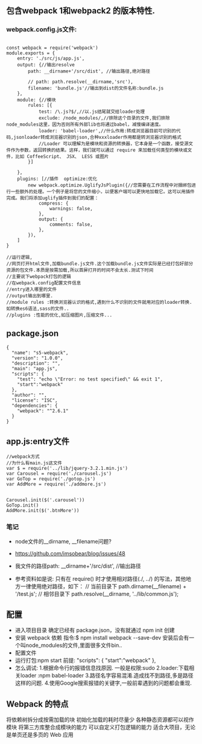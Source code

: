 ## 包含webpack 1和webpack2 的版本特性.

### webpack.config.js文件:
```

const webpack = require('webpack')
module.exports = {
    entry: './src/js/app.js',
    output: {//输出resolve
        path: __dirname+'/src/dist', //输出路径,绝对路径

        // path: path.resolve(__dirname,'src'),
        filename: 'bundle.js'//输出到dist的文件名称:bundle.js
    },
    module: {//模块
        rules: [{
            test: /\.js?$/,//以.js结尾就交给loader处理
            exclude: /node_modules/,//排除这个目录的文件,我们排除node_modules这里，因为否则所有外部lib也将通过babel，减慢编译速度。
            loader: 'babel-loader',//什么作用:转成浏览器目前可识别的代码,jsonloader转成浏览器识别的json,合种xxxloader作用都是转浏览器识别的格式
            //Loader 可以理解为是模块和资源的转换器，它本身是一个函数，接受源文件作为参数，返回转换的结果。这样，我们就可以通过 require 来加载任何类型的模块或文件，比如 CoffeeScript、 JSX、 LESS 或图片
        }]

    },
    plugins: [//插件  optimize:优化
        new webpack.optimize.UglifyJsPlugin({//您需要在工作流程中对捆绑包进行一些额外的处理。一个例子是将您的文件缩小，以便客户端可以更快地加载它。这可以用插件完成。我们将添加uglify插件到我们的配置： 
            compress: {
                warnings: false,
            },
            output: {
                comments: false,
            },
        }),
    ]
}

//运行逻辑,
//网页打开html文件,加载bundle.js文件.这个加载bundle.js文件实际是已经打包好部分资源的包文件.本质是按需加载,所以首屏打开的时间不会太长.测试下时间
//主要说下webpack打包的逻辑
//在webpack.config配置文件信息
//entry进入哪里的文件
//output输出到哪里.
//module rules :转换浏览器认识的格式,遇到什么不识别的文件就用对应的loader转换.如转换es6语法,sass的文件..
//plugins :性能的优化,如压缩图片,压缩文件...

```

## package.json

```
{
  "name": "s5-webpack",
  "version": "1.0.0",
  "description": "",
  "main": "app.js",
  "scripts": {
    "test": "echo \"Error: no test specified\" && exit 1",
    "start":"webpack"
  },
  "author": "",
  "license": "ISC",
  "dependencies": {
    "webpack": "^2.6.1"
  }
}

```

## app.js:entry文件
```
//webpack方式
//为什么有main.js这文件
var $ = require('../lib/jquery-3.2.1.min.js')
var Carousel = require('./carousel.js')
var GoTop = require('./gotop.js')
var AddMore = require('./addmore.js')


Carousel.init($('.carousel'))
GoTop.init()
AddMore.init($('.btnMore'))
```

### 笔记

- node文件的__dirname, __filename问题?
- https://github.com/imsobear/blog/issues/48


- 我文件的路径path: __dirname+'/src/dist', //输出路径

- 参考资料如是说:
只有在 require() 时才使用相对路径(./, ../) 的写法，其他地方一律使用绝对路径，如下：
// 当前目录下
path.dirname(__filename) + '/test.js';
// 相邻目录下
path.resolve(__dirname, '../lib/common.js');

## 配置

- 进入项目目录
确定已经有 package.json，没有就通过 npm init 创建
- 安装 webpack 依赖
指令:$ npm install webpack --save-dev
安装后会有一个叫node_modules的文件,里面很多文件bin..
- 配置文件
- 运行打包:npm start 
前提: "scripts": {
    "start":"webpack"
  },
- 怎么调试:
1.根据命令行的报错信息找原因.
一般是权限:sudo
2.loader:下载相关loader :npm babel-loader
3.路径名字容易混淆.造成找不到路径,多是路径这样的问题.
4.使用Google搜索报错的关键字,一般前辈遇到的问题都会重现.

## Webpack 的特点
将依赖树拆分成按需加载的块
初始化加载的耗时尽量少
各种静态资源都可以视作模块
将第三方库整合成模块的能力
可以自定义打包逻辑的能力
适合大项目，无论是单页还是多页的 Web 应用


